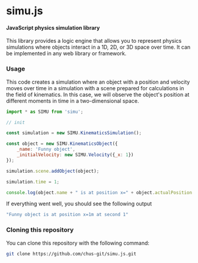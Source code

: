 # simu.js

#### JavaScript physics simulation library

This library provides a logic engine that allows you to represent physics simulations where objects interact in a 1D, 2D, or 3D space over time. It can be implemented in any web library or framework.

### Usage

This code creates a simulation where an object with a position and velocity moves over time in a simulation with a scene prepared for calculations in the field of kinematics. In this case, we will observe the object's position at different moments in time in a two-dimensional space.

```javascript
import * as SIMU from 'simu';

// init

const simulation = new SIMU.KinematicsSimulation();

const object = new SIMU.KinematicsObject({
    _name: 'Funny object',
    _initialVelocity: new SIMU.Velocity({_x: 1})
});

simulation.scene.addObject(object);

simulation.time = 1;

console.log(object.name + " is at position x=" + object.actualPosition.x + "m at second " + simulation.time);

```

If everything went well, you should see the following output

```bash
"Funny object is at position x=1m at second 1"
```

### Cloning this repository

You can clone this repository with the following command:

```sh
git clone https://github.com/chus-git/simu.js.git
```